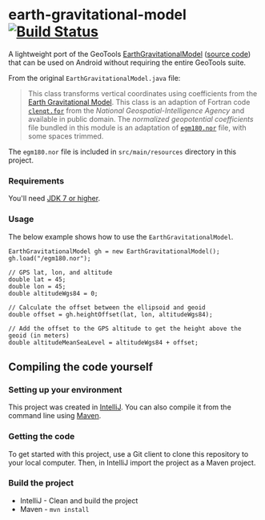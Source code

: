 # earth-gravitational-model [![Build Status](https://travis-ci.org/barbeau/earth-gravitational-model.svg?branch=master)](https://travis-ci.org/barbeau/earth-gravitational-model)
A lightweight port of the GeoTools [EarthGravitationalModel](http://docs.geotools.org/latest/javadocs/org/geotools/referencing/operation/transform/EarthGravitationalModel.html) ([source code](https://github.com/geotools/geotools/blob/master/modules/plugin/referencing3D/src/main/java/org/geotools/referencing/operation/transform/EarthGravitationalModel.java)) that can be used on Android without requiring the entire GeoTools suite.

From the original `EarthGravitationalModel.java` file:

>This class transforms vertical coordinates using coefficients from the <A HREF="http://earth-info.nima.mil/GandG/wgs84/gravitymod/wgs84_180/wgs84_180.html">Earth Gravitational Model</A>.
This class is an adaption of Fortran code <code><a href="http://earth-info.nga.mil/GandG/wgs84/gravitymod/wgs84_180/clenqt.for">clenqt.for</a></code> from the <cite>National Geospatial-Intelligence Agency</cite> and available in public domain. The <cite>normalized geopotential coefficients</cite> file bundled in this module is an adaptation of <code><a href="http://earth-info.nima.mil/GandG/wgs84/gravitymod/wgs84_180/egm180.nor">egm180.nor</a></code> file, with some spaces trimmed.

The `egm180.nor` file is included in `src/main/resources` directory in this project.

### Requirements

You'll need [JDK 7 or higher](http://www.oracle.com/technetwork/java/javase/downloads/index.html).

### Usage

The below example shows how to use the `EarthGravitationalModel`.

~~~
EarthGravitationalModel gh = new EarthGravitationalModel();
gh.load("/egm180.nor");

// GPS lat, lon, and altitude
double lat = 45;
double lon = 45;
double altitudeWgs84 = 0;

// Calculate the offset between the ellipsoid and geoid
double offset = gh.heightOffset(lat, lon, altitudeWgs84);

// Add the offset to the GPS altitude to get the height above the geoid (in meters)
double altitudeMeanSeaLevel = altitudeWgs84 + offset;
~~~

## Compiling the code yourself

### Setting up your environment

This project was created in [IntelliJ](https://www.jetbrains.com/idea/).  You can also compile it from the command line using [Maven](https://maven.apache.org/).

### Getting the code

To get started with this project, use a Git client to clone this repository to your local computer.  Then, in IntelliJ import the project as a Maven project.

### Build the project

* IntelliJ - Clean and build the project
* Maven - `mvn install`